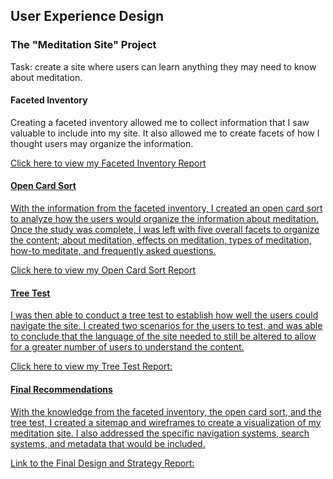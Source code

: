 User Experience Design
--- 
### The "Meditation Site" Project

Task: create a site where users can learn anything they may need to know about meditation. 

#### Faceted Inventory 
Creating a faceted inventory allowed me to collect information that I saw valuable to include into my site. It also allowed me to create facets of how I thought users may organize the information. 

<a href="https://docs.google.com/document/d/1gDLCmK5tqD5_iaDKRjCWKcSGtyqeFSod7e0sXQRj9Tk/edit?usp=sharing">
Click here to view my Faceted Inventory Report

#### Open Card Sort
With the information from the faceted inventory, I created an open card sort to analyze how the users would organize the information about meditation. Once the study was complete, I was left with five overall facets to organize the content; about meditation, effects on meditation, types of meditation, how-to meditate, and frequently asked questions.  

<body> <a href="https://docs.google.com/document/d/1xoVMVX3Jr9j-2p0ifhxbpCZcGwuHCqPMSJq0v4x3KXc/edit?usp=sharing">
Click here to view my Open Card Sort Report </body>

#### Tree Test 
I was then able to conduct a tree test to establish how well the users could navigate the site. I created two scenarios for the users to test, and was able to conclude that the language of the site needed to still be altered to allow for a greater number of users to understand the content. 

<a href="https://docs.google.com/document/d/1dj3A8VeP7ozdTK1zPXW59LvFcD_pEFMP8_OVXxBJqgY/edit?usp=sharing">
Click here to view my Tree Test Report:

#### Final Recommendations
With the knowledge from the faceted inventory, the open card sort, and the tree test, I created a sitemap and wireframes to create a visualization of my meditation site.  I also addressed the specific navigation systems, search systems, and metadata that would be included. 

Link to the Final Design and Strategy Report: 
